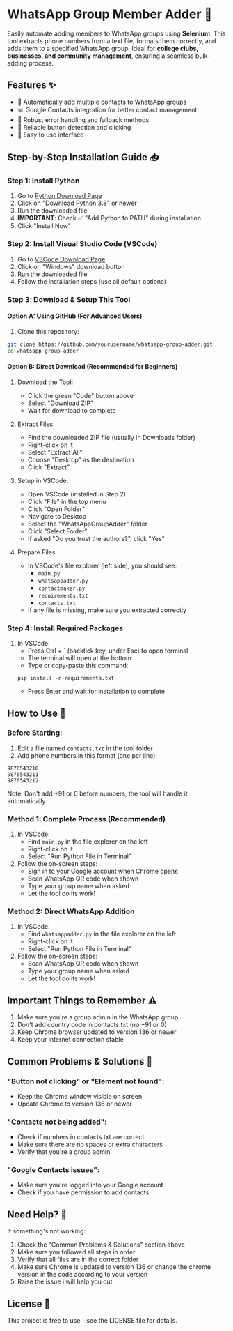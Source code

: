 # WhatsApp Group Member Adder 🚀

Easily automate adding members to WhatsApp groups using **Selenium**. This tool extracts phone numbers from a text file, formats them correctly, and adds them to a specified WhatsApp group. Ideal for **college clubs, businesses, and community management**, ensuring a seamless bulk-adding process.

## Features ✨

- 📱 Automatically add multiple contacts to WhatsApp groups
- 📊 Google Contacts integration for better contact management
- 🔄 Robust error handling and fallback methods
- 💪 Reliable button detection and clicking
- 🎯 Easy to use interface

## Step-by-Step Installation Guide 📥

### Step 1: Install Python
1. Go to [Python Download Page](https://www.python.org/downloads/)
2. Click on "Download Python 3.8" or newer
3. Run the downloaded file
4. **IMPORTANT**: Check ✅ "Add Python to PATH" during installation
5. Click "Install Now"

### Step 2: Install Visual Studio Code (VSCode)
1. Go to [VSCode Download Page](https://code.visualstudio.com/download)
2. Click on "Windows" download button
3. Run the downloaded file
4. Follow the installation steps (use all default options)

### Step 3: Download & Setup This Tool

#### Option A: Using GitHub (For Advanced Users)
1. Clone this repository:
```bash
git clone https://github.com/yourusername/whatsapp-group-adder.git
cd whatsapp-group-adder
```

#### Option B: Direct Download (Recommended for Beginners)
1. Download the Tool:
   - Click the green "Code" button above
   - Select "Download ZIP"
   - Wait for download to complete

2. Extract Files:
   - Find the downloaded ZIP file (usually in Downloads folder)
   - Right-click on it
   - Select "Extract All"
   - Choose "Desktop" as the destination
   - Click "Extract"

3. Setup in VSCode:
   - Open VSCode (installed in Step 2)
   - Click "File" in the top menu
   - Click "Open Folder"
   - Navigate to Desktop
   - Select the "WhatsAppGroupAdder" folder
   - Click "Select Folder"
   - If asked "Do you trust the authors?", click "Yes"

4. Prepare Files:
   - In VSCode's file explorer (left side), you should see:
     - `main.py`
     - `whatsappadder.py`
     - `contactmaker.py`
     - `requirements.txt`
     - `contacts.txt`
   - If any file is missing, make sure you extracted correctly

### Step 4: Install Required Packages
1. In VSCode:
   - Press Ctrl + ` (backtick key, under Esc) to open terminal
   - The terminal will open at the bottom
   - Type or copy-paste this command:
   ```
   pip install -r requirements.txt
   ```
   - Press Enter and wait for installation to complete

## How to Use 📱

### Before Starting:
1. Edit a file named `contacts.txt` in the tool folder
2. Add phone numbers in this format (one per line):
```
9876543210
9876543211
9876543212
```
Note: Don't add +91 or 0 before numbers, the tool will handle it automatically

### Method 1: Complete Process (Recommended)
1. In VSCode:
   - Find `main.py` in the file explorer on the left
   - Right-click on it
   - Select "Run Python File in Terminal"
2. Follow the on-screen steps:
   - Sign in to your Google account when Chrome opens
   - Scan WhatsApp QR code when shown
   - Type your group name when asked
   - Let the tool do its work!

### Method 2: Direct WhatsApp Addition
1. In VSCode:
   - Find `whatsappadder.py` in the file explorer on the left
   - Right-click on it
   - Select "Run Python File in Terminal"
2. Follow the on-screen steps:
   - Scan WhatsApp QR code when shown
   - Type your group name when asked
   - Let the tool do its work!

## Important Things to Remember ⚠️

1. Make sure you're a group admin in the WhatsApp group
2. Don't add country code in contacts.txt (no +91 or 0)
3. Keep Chrome browser updated to version 136 or newer
4. Keep your internet connection stable

## Common Problems & Solutions 🔧

### "Button not clicking" or "Element not found":
- Keep the Chrome window visible on screen
- Update Chrome to version 136 or newer

### "Contacts not being added":
- Check if numbers in contacts.txt are correct
- Make sure there are no spaces or extra characters
- Verify that you're a group admin

### "Google Contacts issues":
- Make sure you're logged into your Google account
- Check if you have permission to add contacts

## Need Help? 💬

If something's not working:

1. Check the "Common Problems & Solutions" section above
2. Make sure you followed all steps in order
3. Verify that all files are in the correct folder
4. Make sure Chrome is updated to version 136 or change the chrome version in the code according to your version
5. Raise the issue i will help you out 

## License 📄

This project is free to use - see the LICENSE file for details.

